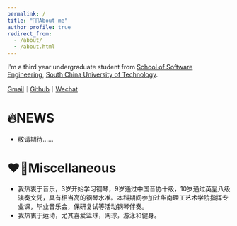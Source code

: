 ```yaml
---
permalink: /
title: "👨‍🎓About me"
author_profile: true
redirect_from: 
  - /about/
  - /about.html
---
```

I'm a third year undergraduate student from [School of Software Engineering](https://www2.scut.edu.cn/sse/), [South China University of Technology](https://www.scut.edu.cn/new/).

[Gmail](Daniellin040608@gmail.com)｜[Github](https://github.com/NorthXyRan)｜[Wechat](../images/wechat.jpg)

# 🔥NEWS

* 敬请期待......

# ❤️‍🔥Miscellaneous

* 我热衷于音乐，3岁开始学习钢琴，9岁通过中国音协十级，10岁通过英皇八级演奏文凭，具有相当高的钢琴水准。本科期间参加过华南理工艺术学院指挥专业课，毕业音乐会，保研复试等活动钢琴伴奏。
* 我热衷于运动，尤其喜爱篮球，网球，游泳和健身。
